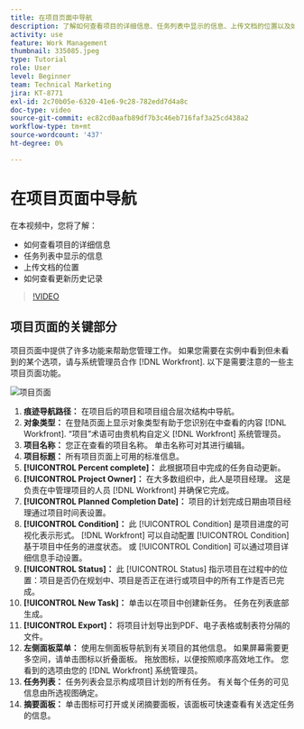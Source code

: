 ```yaml
---
title: 在项目页面中导航
description: 了解如何查看项目的详细信息、任务列表中显示的信息、上传文档的位置以及如何在中查看更新历史记录 [!DNL  Workfront].
activity: use
feature: Work Management
thumbnail: 335085.jpeg
type: Tutorial
role: User
level: Beginner
team: Technical Marketing
jira: KT-8771
exl-id: 2c70b05e-6320-41e6-9c28-782edd7d4a8c
doc-type: video
source-git-commit: ec82cd0aafb89df7b3c46eb716faf3a25cd438a2
workflow-type: tm+mt
source-wordcount: '437'
ht-degree: 0%

---
```


# 在项目页面中导航

在本视频中，您将了解：

* 如何查看项目的详细信息
* 任务列表中显示的信息
* 上传文档的位置
* 如何查看更新历史记录

>[!VIDEO](https://video.tv.adobe.com/v/335085/?quality=12&learn=on)

## 项目页面的关键部分

项目页面中提供了许多功能来帮助您管理工作。 如果您需要在实例中看到但未看到的某个选项，请与系统管理员合作 [!DNL Workfront]. 以下是需要注意的一些主项目页面功能。

![项目页面](assets/project-page-graphic-for-planner.png)

1. **痕迹导航路径：** 在项目后的项目和项目组合层次结构中导航。
2. **对象类型：** 在登陆页面上显示对象类型有助于您识别在中查看的内容 [!DNL Workfront]. “项目”术语可由贵机构自定义 [!DNL Workfront] 系统管理员。
3. **项目名称：** 您正在查看的项目名称。 单击名称可对其进行编辑。
4. **项目标题：** 所有项目页面上可用的标准信息。
5. **[!UICONTROL Percent complete]：** 此根据项目中完成的任务自动更新。
6. **[!UICONTROL Project Owner]：** 在大多数组织中，此人是项目经理。 这是负责在中管理项目的人员 [!DNL Workfront] 并确保它完成。
7. **[!UICONTROL Planned Completion Date]：** 项目的计划完成日期由项目经理通过项目时间表设置。
8. **[!UICONTROL Condition]：** 此 [!UICONTROL Condition] 是项目进度的可视化表示形式。 [!DNL Workfront] 可以自动配置 [!UICONTROL Condition] 基于项目中任务的进度状态。 或 [!UICONTROL Condition] 可以通过项目详细信息手动设置。
9. **[!UICONTROL Status]：** 此 [!UICONTROL Status] 指示项目在过程中的位置：项目是否仍在规划中、项目是否正在进行或项目中的所有工作是否已完成。
10. **[!UICONTROL New Task]：** 单击以在项目中创建新任务。 任务在列表底部生成。
11. **[!UICONTROL Export]：** 将项目计划导出到PDF、电子表格或制表符分隔的文件。
12. **左侧面板菜单：** 使用左侧面板导航到有关项目的其他信息。 如果屏幕需要更多空间，请单击图标以折叠面板。 拖放图标，以便按照顺序高效地工作。 您看到的选项由您的 [!DNL Workfront] 系统管理员。
13. **任务列表：** 任务列表会显示构成项目计划的所有任务。 有关每个任务的可见信息由所选视图确定。
14. **摘要面板：** 单击图标可打开或关闭摘要面板，该面板可快速查看有关选定任务的信息。

<!---
learn more:
simplified left navigation
edit projects
new toolbar for lists
--->
